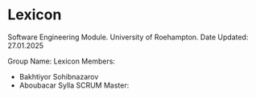 # Lexicon
Software Engineering Module.
University of Roehampton.
Date Updated: 27.01.2025

Group Name: Lexicon
Members:
- Bakhtiyor Sohibnazarov
- Aboubacar Sylla
SCRUM Master:
